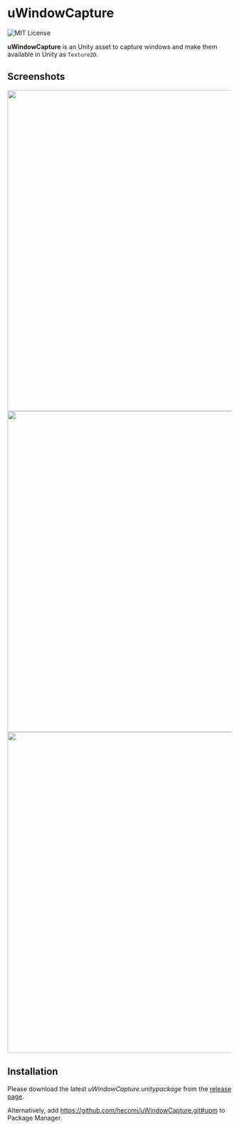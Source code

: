 uWindowCapture
===================

![MIT License](http://img.shields.io/badge/license-MIT-blue.svg?style=flat)

**uWindowCapture** is an Unity asset to capture windows and make them available in Unity as `Texture2D`.


Screenshots
------------
<img src="https://raw.githubusercontent.com/wiki/hecomi/uWindowCapture/single-window.gif" width="720" /><br />
<img src="https://raw.githubusercontent.com/wiki/hecomi/uWindowCapture/window-object.gif" width="720" /><br />
<img src="https://raw.githubusercontent.com/wiki/hecomi/uWindowCapture/window-manager.gif" width="720" />


Installation
------------
Please download the latest *uWindowCapture.unitypackage* from the [release page](https://github.com/hecomi/uWindowCapture/releases).

Alternatively, add https://github.com/hecomi/uWindowCapture.git#upm to Package Manager.
